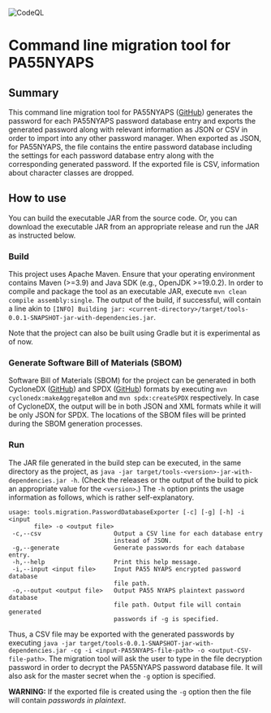 ![CodeQL](https://github.com/anirbanbasu/pa55-migration/actions/workflows/codeql.yml/badge.svg?branch=master&event=push)

# Command line migration tool for PA55NYAPS

## Summary
This command line migration tool for PA55NYAPS ([GitHub](https://github.com/pa55/pa55nyaps/)) generates the password for each PA55NYAPS password database entry and exports the generated password along with relevant information as JSON or CSV in order to import into any other password manager. When exported as JSON, for PA55NYAPS, the file contains the entire password database including the settings for each password database entry along with the corresponding generated password. If the exported file is CSV, information about character classes are dropped.

## How to use

You can build the executable JAR from the source code. Or, you can download the executable JAR from an appropriate release and run the JAR as instructed below.

### Build
This project uses Apache Maven. Ensure that your operating environment contains Maven (>=3.9) and Java SDK (e.g., OpenJDK >=19.0.2). In order to compile and package the tool as an executable JAR, execute `mvn clean compile assembly:single`. The output of the build, if successful, will contain a line akin to `[INFO] Building jar: <current-directory>/target/tools-0.0.1-SNAPSHOT-jar-with-dependencies.jar`.

Note that the project can also be built using Gradle but it is experimental as of now.

### Generate Software Bill of Materials (SBOM)
Software Bill of Materials (SBOM) for the project can be generated in both CycloneDX ([GitHub](https://github.com/CycloneDX/cyclonedx-maven-plugin)) and SPDX ([GitHub](https://github.com/spdx/spdx-maven-plugin)) formats by executing `mvn cyclonedx:makeAggregateBom` and `mvn spdx:createSPDX` respectively. In case of CycloneDX, the output will be in both JSON and XML formats while it will be only JSON for SPDX. The locations of the SBOM files will be printed during the SBOM generation processes.

### Run
The JAR file generated in the build step can be executed, in the same directory as the project, as `java -jar target/tools-<version>-jar-with-dependencies.jar -h`. (Check the releases or the output of the build to pick an appropriate value for the `<version>`.) The `-h` option prints the usage information as follows, which is rather self-explanatory.

```
usage: tools.migration.PasswordDatabaseExporter [-c] [-g] [-h] -i <input
       file> -o <output file>
 -c,--csv                    Output a CSV line for each database entry
                             instead of JSON.
 -g,--generate               Generate passwords for each database entry.
 -h,--help                   Print this help message.
 -i,--input <input file>     Input PA55 NYAPS encrypted password database
                             file path.
 -o,--output <output file>   Output PA55 NYAPS plaintext password database
                             file path. Output file will contain generated
                             passwords if -g is specified.
```

Thus, a CSV file may be exported with the generated passwords by executing `java -jar target/tools-0.0.1-SNAPSHOT-jar-with-dependencies.jar -cg -i <input-PA55NYAPS-file-path> -o <output-CSV-file-path>`. The migration tool will ask the user to type in the file decryption password in order to decrypt the PA55NYAPS password database file. It will also ask for the master secret when the `-g` option is specified.

**WARNING:** If the exported file is created using the `-g` option then the file will contain _passwords in plaintext_.
